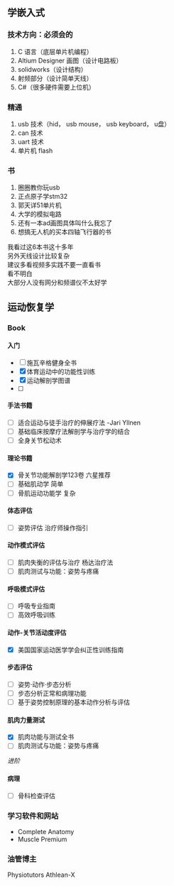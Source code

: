 ## 学嵌入式

### 技术方向：必须会的

1. C 语言（底层单片机编程）
2. Altium Designer 画图（设计电路板）
3. solidworks（设计结构）
4. 射频部分（设计简单天线）
5. C#（很多硬件需要上位机）

### 精通

1. usb 技术（hid， usb mouse， usb keyboard， u盘）
2. can 技术
3. uart 技术
4. 单片机 flash

### 书

1. 圈圈教你玩usb 
2. 正点原子学stm32 
3. 郭天详51单片机 
4. 大学的模拟电路
5. 还有一本ad画图具体叫什么我忘了 
6. 想搞无人机的买本四轴飞行器的书

我看过这6本书这十多年  
另外天线设计比较复杂  
建议多看视频多实践不要一直看书  
看不明白  
大部分人没有网分和频谱仪不太好学  


## 运动恢复学

### Book

#### 入门

- [ ] 施瓦辛格健身全书
- [x] 体育运动中的功能性训练 
- [x] 运动解剖学图谱
- [ ] 
#### 手法书籍

- [ ] 适合运动与徒手治疗的伸展疗法 -Jari Yllnen
- [ ] 基础临床按摩疗法解剖学与治疗学的结合
- [ ] 全身关节松动术

#### 理论书籍

- [X] 骨关节功能解剖学123卷 六星推荐
- [ ] 基础肌动学 简单
- [ ] 骨肌运动功能学 复杂

#### 体态评估

- [ ] 姿势评估 治疗师操作指引

#### 动作模式评估

- [ ] 肌肉失衡的评估与治疗 杨达治疗法
- [ ] 肌肉测试与功能：姿势与疼痛

#### 呼吸模式评估

- [ ] 呼吸专业指南
- [ ] 高效呼吸训练

#### 动作-关节活动度评估

- [x] 美国国家运动医学学会纠正性训练指南

#### 步态评估

- [ ] 姿势·动作·步态分析
- [ ] 步态分析正常和病理功能
- [ ] 基于姿势控制原理的基本动作分析与评估

#### 肌肉力量测试

- [X] 肌肉功能与测试全书
- [ ] 肌肉测试与功能：姿势与疼痛

*进阶*

#### 病理

- [ ] 骨科检查评估

### 学习软件和网站

- Complete Anatomy
- Muscle Premium

### 油管博主

Physiotutors
Athlean-X